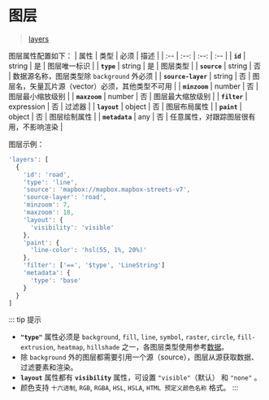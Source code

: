 # 图层
> [layers](https://maplibre.org/maplibre-gl-js-docs/style-spec/layers/)

图层属性配置如下：
| 属性 | 类型 | 必须 | 描述 |
| :-- | :--: | :--: | :-- |
| **`id`** | string | 是 | 图层唯一标识 |
| **`type`** | string | 是 | 图层类型 |
| **`source`** | string | 否 | 数据源名称，图层类型除 `background` 外必须 |
| **`source-layer`** | string | 否 | 图层名，矢量瓦片源（vector）必须，其他类型不可用 |
| **`minzoom`** | number | 否 | 图层最小缩放级别 |
| **`maxzoom`** | number | 否 | 图层最大缩放级别 |
| **`filter`** | expression | 否 | 过滤器 |
| **`layout`** | object | 否 | 图层布局属性 |
| **`paint`** | object | 否 | 图层绘制属性 |
| **`metadata`** | any | 否 | 任意属性，对跟踪图层很有用，不影响渲染 |

图层示例：
``` js
'layers': [
  {
    'id': 'road',
    'type': 'line',
    'source': 'mapbox://mapbox.mapbox-streets-v7',
    'source-layer': 'road',
    'minzoom': 7,
    'maxzoom': 18,
    'layout': {
      'visibility': 'visible'
    },
    'paint': {
      'line-color': 'hsl(55, 1%, 20%)'
    },
    'filter': ['==', '$type', 'LineString']
    'metadata': {
      'type': 'base'
    }
  }
]
```

::: tip 提示
- **`"type"`** 属性必须是 `background`, `fill`, `line`, `symbol`, `raster`, `circle`, `fill-extrusion`, `heatmap`, `hillshade` 之一，各图层类型使用参考[数据](/data)。
- 除 `background` 外的图层都需要引用一个源（source），图层从源获取数据、过滤要素和渲染。
- **`layout`** 属性都有 **`visibility`** 属性，可设置 `"visible"`（默认） 和 `"none"` 。
- 颜色支持 `十六进制`, `RGB`, `RGBA`, `HSL`, `HSLA`, `HTML 预定义颜色名称` 格式。
:::
